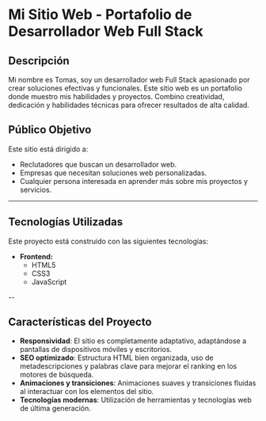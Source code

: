 # Mi Sitio Web - Portafolio de Desarrollador Web Full Stack

## Descripción

Mi nombre es Tomas, soy un desarrollador web Full Stack apasionado por crear soluciones efectivas y funcionales. Este sitio web es un portafolio donde muestro mis habilidades y proyectos. Combino creatividad, dedicación y habilidades técnicas para ofrecer resultados de alta calidad.

## Público Objetivo

Este sitio está dirigido a:
- Reclutadores que buscan un desarrollador web.
- Empresas que necesitan soluciones web personalizadas.
- Cualquier persona interesada en aprender más sobre mis proyectos y servicios.

---

## Tecnologías Utilizadas

Este proyecto está construido con las siguientes tecnologías:

- **Frontend:**
  - HTML5
  - CSS3
  - JavaScript
  
--

## Características del Proyecto

- **Responsividad**: El sitio es completamente adaptativo, adaptándose a pantallas de dispositivos móviles y escritorios.
- **SEO optimizado**: Estructura HTML bien organizada, uso de metadescripciones y palabras clave para mejorar el ranking en los motores de búsqueda.
- **Animaciones y transiciones**: Animaciones suaves y transiciones fluidas al interactuar con los elementos del sitio.
- **Tecnologías modernas**: Utilización de herramientas y tecnologías web de última generación.


